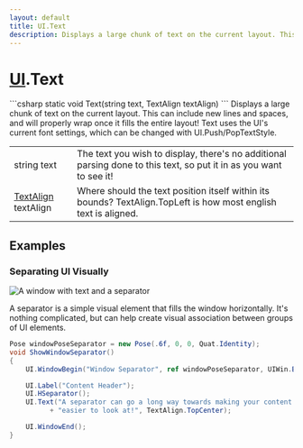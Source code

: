 ```yaml
---
layout: default
title: UI.Text
description: Displays a large chunk of text on the current layout. This can include new lines and spaces, and will properly wrap once it fills the entire layout! Text uses the UI's current font settings, which can be changed with UI.Push/PopTextStyle.
---
```

# [UI]({{site.url}}/Pages/Reference/UI.html).Text

<div class='signature' markdown='1'>
```csharp
static void Text(string text, TextAlign textAlign)
```
Displays a large chunk of text on the current layout.
This can include new lines and spaces, and will properly wrap
once it fills the entire layout! Text uses the UI's current font
settings, which can be changed with UI.Push/PopTextStyle.
</div>

|  |  |
|--|--|
|string text|The text you wish to display, there's no              additional parsing done to this text, so put it in as you want to             see it!|
|[TextAlign]({{site.url}}/Pages/Reference/TextAlign.html) textAlign|Where should the text position itself             within its bounds? TextAlign.TopLeft is how most english text is             aligned.|





## Examples

### Separating UI Visually

![A window with text and a separator]({{site.screen_url}}/UI/SeparatorWindow.jpg)

A separator is a simple visual element that fills the window
horizontally. It's nothing complicated, but can help create visual
association between groups of UI elements.

```csharp
Pose windowPoseSeparator = new Pose(.6f, 0, 0, Quat.Identity);
void ShowWindowSeparator()
{
	UI.WindowBegin("Window Separator", ref windowPoseSeparator, UIWin.Body);

	UI.Label("Content Header");
	UI.HSeparator();
	UI.Text("A separator can go a long way towards making your content "
	      + "easier to look at!", TextAlign.TopCenter);

	UI.WindowEnd();
}
```

